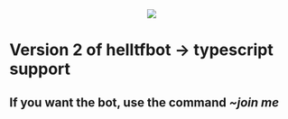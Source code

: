 <div align="center">
		<img src="https://github.com/helltf/helltfbot-v2/actions/workflows/build-test.yml/badge.svg">
</div>

# Version 2 of helltfbot -> typescript support

## If you want the bot, use the command *~join me*

